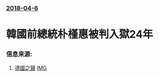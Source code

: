 ### [2018-04-6](/news/2018/04/6/index.md)

##### 
# 韓國前總統朴槿惠被判入獄24年 




### 信息来源:

1. [德國之聲](http://www.dw.com/zh/%E6%9C%B4%E6%A7%BF%E6%83%A0%E4%B8%80%E5%AE%A1%E8%8E%B7%E5%88%9124%E5%B9%B4/a-43276222) [IMG](https://www.dw.com/image/42756010_304.jpg)
